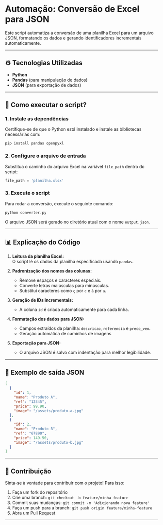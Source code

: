 # Automação: Conversão de Excel para JSON

Este script automatiza a conversão de uma planilha Excel para um arquivo JSON, formatando os dados e gerando identificadores incrementais automaticamente.

---

## ⚙️ Tecnologias Utilizadas

- **Python**  
- **Pandas** (para manipulação de dados)  
- **JSON** (para exportação de dados)  

---

## 🚀 Como executar o script?

### 1. Instale as dependências
Certifique-se de que o Python está instalado e instale as bibliotecas necessárias com:

```bash
pip install pandas openpyxl
```

### 2. Configure o arquivo de entrada
Substitua o caminho do arquivo Excel na variável `file_path` dentro do script:

```python
file_path = 'planilha.xlsx'
```

### 3. Execute o script
Para rodar a conversão, execute o seguinte comando:

```bash
python converter.py
```

O arquivo JSON será gerado no diretório atual com o nome `output.json`.

---

## 📊 Explicação do Código

1. **Leitura da planilha Excel:**  
   O script lê os dados da planilha especificada usando `pandas`.

2. **Padronização dos nomes das colunas:**  
   - Remove espaços e caracteres especiais.
   - Converte letras maiúsculas para minúsculas.
   - Substitui caracteres como `ç` por `c` e `ã` por `a`.

3. **Geração de IDs incrementais:**  
   - A coluna `id` é criada automaticamente para cada linha.

4. **Formatação dos dados para JSON:**  
   - Campos extraídos da planilha: `descricao`, `referencia` e `preco_ven`.
   - Geração automática de caminhos de imagens.

5. **Exportação para JSON:**  
   - O arquivo JSON é salvo com indentação para melhor legibilidade.

---

## 📅 Exemplo de saída JSON

```json
[
  {
    "id": 1,
    "name": "Produto A",
    "ref": "12345",
    "price": 99.90,
    "image": "/assets/produto-a.jpg"
  },
  {
    "id": 2,
    "name": "Produto B",
    "ref": "67890",
    "price": 149.50,
    "image": "/assets/produto-b.jpg"
  }
]
```

---

## 💪 Contribuição

Sinta-se à vontade para contribuir com o projeto! Para isso:

1. Faça um fork do repositório
2. Crie uma branch: `git checkout -b feature/minha-feature`
3. Commit suas mudanças: `git commit -m 'Adicionando nova feature'`
4. Faça um push para a branch: `git push origin feature/minha-feature`
5. Abra um Pull Request

---
